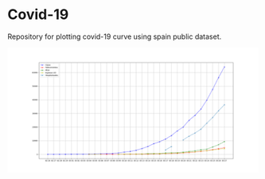 # Covid-19
Repository for plotting covid-19 curve using spain public dataset.

![GitHub Logo](sample.png)
